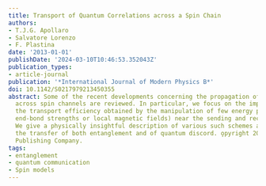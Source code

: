 ```yaml
---
title: Transport of Quantum Correlations across a Spin Chain
authors:
- T.J.G. Apollaro
- Salvatore Lorenzo
- F. Plastina
date: '2013-01-01'
publishDate: '2024-03-10T10:46:53.352043Z'
publication_types:
- article-journal
publication: '*International Journal of Modern Physics B*'
doi: 10.1142/S0217979213450355
abstract: Some of the recent developments concerning the propagation of quantum correlations
  across spin channels are reviewed. In particular, we focus on the improvement of
  the transport efficiency obtained by the manipulation of few energy parameters (either
  end-bond strengths or local magnetic fields) near the sending and receiving sites.
  We give a physically insightful description of various such schemes and discuss
  the transfer of both entanglement and of quantum discord. o̧pyright 2013 World Scientific
  Publishing Company.
tags:
- entanglement
- quantum communication
- Spin models
---
```

